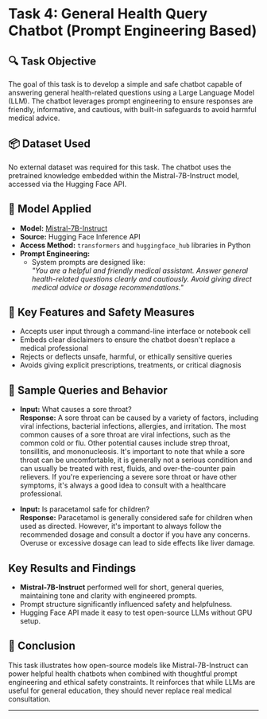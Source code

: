 # Task 4: General Health Query Chatbot (Prompt Engineering Based)

## 🔍 Task Objective
The goal of this task is to develop a simple and safe chatbot capable of answering general health-related questions using a Large Language Model (LLM). The chatbot leverages prompt engineering to ensure responses are friendly, informative, and cautious, with built-in safeguards to avoid harmful medical advice.

## 📦 Dataset Used
No external dataset was required for this task. The chatbot uses the pretrained knowledge embedded within the Mistral-7B-Instruct model, accessed via the Hugging Face API.

## 🤖 Model Applied
- **Model:** [Mistral-7B-Instruct](https://huggingface.co/mistralai/Mistral-7B-Instruct-v0.1)
- **Source:** Hugging Face Inference API
- **Access Method:** `transformers` and `huggingface_hub` libraries in Python
- **Prompt Engineering:**
  - System prompts are designed like:  
    _"You are a helpful and friendly medical assistant. Answer general health-related questions clearly and cautiously. Avoid giving direct medical advice or dosage recommendations."_

## 🧪 Key Features and Safety Measures
- Accepts user input through a command-line interface or notebook cell
- Embeds clear disclaimers to ensure the chatbot doesn't replace a medical professional
- Rejects or deflects unsafe, harmful, or ethically sensitive queries
- Avoids giving explicit prescriptions, treatments, or critical diagnosis

## 💬 Sample Queries and Behavior
- **Input:** What causes a sore throat?  
  **Response:** A sore throat can be caused by a variety of factors, including viral infections, bacterial infections, allergies, and irritation. The most common causes of a sore throat are viral infections, such as the common cold or flu. Other potential causes include strep throat, tonsillitis, and mononucleosis. It's important to note that while a sore throat can be uncomfortable, it is generally not a serious condition and can usually be treated with rest, fluids, and over-the-counter pain relievers. If you're experiencing a severe sore throat or have other symptoms, it's always a good idea to consult with a healthcare professional.

- **Input:** Is paracetamol safe for children?  
  **Response:** Paracetamol is generally considered safe for children when used as directed. However, it's important to always follow the recommended dosage and consult a doctor if you have any concerns. Overuse or excessive dosage can lead to side effects like liver damage.

## Key Results and Findings
- **Mistral-7B-Instruct** performed well for short, general queries, maintaining tone and clarity with engineered prompts.
- Prompt structure significantly influenced safety and helpfulness.
- Hugging Face API made it easy to test open-source LLMs without GPU setup.

## 📌 Conclusion
This task illustrates how open-source models like Mistral-7B-Instruct can power helpful health chatbots when combined with thoughtful prompt engineering and ethical safety constraints. It reinforces that while LLMs are useful for general education, they should never replace real medical consultation.

---


